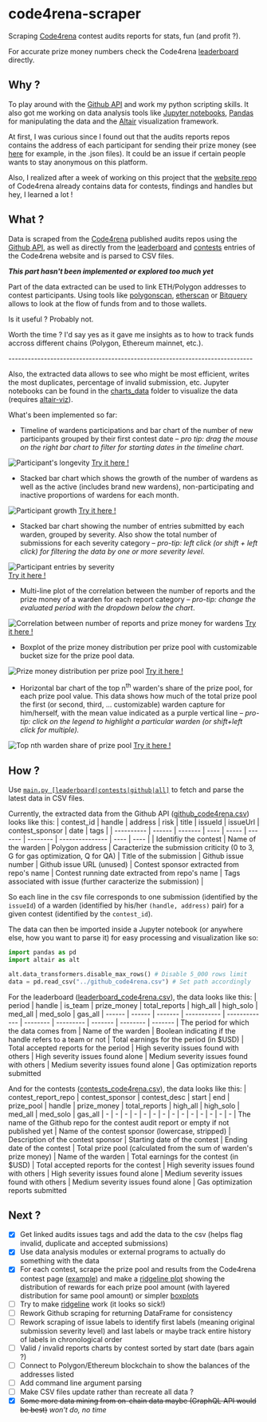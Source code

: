 # code4rena-scraper
Scraping [Code4rena](https://www.code4rena.com) contest audits reports for stats, fun (and profit ?).

For accurate prize money numbers check the Code4rena [leaderboard](https://code4rena.com/leaderboard) directly.

## Why ?

To play around with the [Github API](https://docs.github.com/en/rest) and work my python scripting skills. It also got me working on data analysis tools like [Jupyter notebooks](https://jupyter.org/), [Pandas](https://pandas.pydata.org/docs/index.html) for manipulating the data and the [Altair](https://altair-viz.github.io/index.html) visualization framework.

At first, I was curious since I found out that the audits reports repos contains the address of each participant for sending their prize money (see [here](https://github.com/code-423n4/2021-05-nftx-findings/tree/main/data) for example, in the .json files). It could be an issue if certain people wants to stay anonymous on this platform.

Also, I realized after a week of working on this project that the [website repo](https://github.com/code-423n4/code423n4.com/tree/main/_data) of Code4rena already contains data for contests, findings and handles but hey, I learned a lot !

## What ?

Data is scraped from the [Code4rena](https://www.code4rena.com) published audits repos using the [Github API](https://docs.github.com/en/rest), as well as directly from the [leaderboard](https://code4rena.com/leaderboard) and [contests](https://code4rena.com/contests/) entries of the Code4rena website and is parsed to CSV files.

***This part hasn't been implemented or explored too much yet***

Part of the data extracted can be used to link ETH/Polygon addresses to contest participants. Using tools like [polygonscan](https://polygonscan.com), [etherscan](https://etherscan.io) or [Bitquery](https://explorer.bitquery.io/) allows to look at the flow of funds from and to those wallets.

Is it useful ? Probably not.

Worth the time ? I'd say yes as it gave me insights as to how to track funds accross different chains (Polygon, Ethereum mainnet, etc.).

*----------------------------------------------------------------------------*

Also, the extracted data allows to see who might be most efficient, writes the most duplicates, percentage of invalid submission, etc. Jupyter notebooks can be found in the [charts_data](charts_data/) folder to visualize the data (requires [altair-viz](https://altair-viz.github.io/getting_started/installation.html)).

What's been implemented so far:

- Timeline of wardens participations and bar chart of the number of new participants grouped by their first contest date – *pro tip: drag the mouse on the right bar chart to filter for starting dates in the timeline chart*.

![Participant's longevity](charts_data/preview_participants_longevity.png)
[Try it here !](https://nbviewer.org/github/Krow10/code4rena-github-scraper/blob/master/charts_data/participants_longevity.ipynb)
- Stacked bar chart which shows the growth of the number of wardens as well as the active (includes brand new wardens), non-participating and inactive proportions of wardens for each month.

![Participant growth](charts_data/preview_participants_growth.png)
[Try it here !](https://nbviewer.org/github/Krow10/code4rena-github-scraper/blob/master/charts_data/participants_growth.ipynb)
- Stacked bar chart showing the number of entries submitted by each warden, grouped by severity. Also show the total number of submissions for each severity category – *pro-tip: left click (or shift + left click) for filtering the data by one or more severity level*.

![Participant entries by severity](charts_data/preview_participants_by_report_severity.png)
<br/>[Try it here !](https://nbviewer.org/github/Krow10/code4rena-github-scraper/blob/master/charts_data/participants_by_report_severity.ipynb)
- Multi-line plot of the correlation between the number of reports and the prize money of a warden for each report category – *pro-tip: change the evaluated period with the dropdown below the chart*.

![Correlation between number of reports and prize money for wardens](charts_data/preview_severity_revenue.png)
[Try it here !](https://nbviewer.org/github/Krow10/code4rena-github-scraper/blob/master/charts_data/severity_revenue.ipynb)
- Boxplot of the prize money distribution per prize pool with customizable bucket size for the prize pool data.

![Prize money distribution per prize pool](charts_data/preview_contests_prize_pool_distribution_boxplot.png)
[Try it here !](https://nbviewer.org/github/Krow10/code4rena-github-scraper/blob/master/charts_data/contests_prize_pool_distribution.ipynb#Prize-money-distribution-per-prize-pool-(boxplot))
- Horizontal bar chart of the top n<sup>th</sup> warden's share of the prize pool, for each prize pool value. This data shows how much of the total prize pool the first (or second, third, ... customizable) warden capture for him/herself, with the mean value indicated as a purple vertical line – *pro-tip: click on the legend to highlight a particular warden (or shift+left click for multiple).*

![Top nth warden share of prize pool](charts_data/preview_contests_prize_pool_distribution_bars.png)
[Try it here !](https://nbviewer.org/github/Krow10/code4rena-github-scraper/blob/master/charts_data/contests_prize_pool_distribution.ipynb#Top-warden's-share-per-prize-pool)

## How ?

Use [`main.py [leaderboard|contests|github|all]`](main.py) to fetch and parse the latest data in CSV files.

Currently, the extracted data from the Github API ([github_code4rena.csv](github_code4rena.csv)) looks like this:
| contest_id | handle | address | risk | title | issueId | issueUrl | contest_sponsor | date | tags |
| ---------- | ------ | ------- | ---- | ----- | ------- | -------- | --------------- | ---- | ---- |
| Identifiy the contest | Name of the warden | Polygon address | Caracterize the submission criticity (0 to 3, G for gas optimization, Q for QA) | Title of the submission | Github issue number | Github issue URL (unused) | Contest sponsor extracted from repo's name | Contest running date extracted from repo's name | Tags associated with issue (further caracterize the submission) |

So each line in the csv file corresponds to one submission (identified by the `issueId`) of a warden (identified by his/her `(handle, address)` pair) for a given contest (identified by the `contest_id`).

The data can then be imported inside a Jupyter notebook (or anywhere else, how you want to parse it) for easy processing and visualization like so:
```python
import pandas as pd
import altair as alt

alt.data_transformers.disable_max_rows() # Disable 5_000 rows limit
data = pd.read_csv("../github_code4rena.csv") # Set path accordingly
```

For the leaderboard ([leaderboard_code4rena.csv](leaderboard_code4rena.csv)), the data looks like this:
| period | handle | is_team | prize_money | total_reports | high_all | high_solo | med_all | med_solo | gas_all
| ------ | ------ | ------- | ----------- | ------------- | -------- | --------- | ------- | -------- | -------
| The period for which the data comes from | Name of the warden | Boolean indicating if the handle refers to a team or not | Total earnings for the period (in $USD) | Total accepted reports for the period | High severity issues found with others | High severity issues found alone | Medium severity issues found with others | Medium severity issues found alone | Gas optimization reports submitted

And for the contests ([contests_code4rena.csv](contests_cod4rena.csv)), the data looks like this:
| contest_report_repo | contest_sponsor | contest_desc | start | end | prize_pool | handle | prize_money | total_reports | high_all | high_solo | med_all | med_solo | gas_all
| - | - | - | - | - | - | - | - | - | - | - | - | - | -
| The name of the Github repo for the contest audit report or empty if not published yet | Name of the contest sponsor (lowercase, stripped) | Description of the contest sponsor | Starting date of the contest | Ending date of the contest | Total prize pool (calculated from the sum of warden's prize money) | Name of the warden | Total earnings for the contest (in $USD) | Total accepted reports for the contest | High severity issues found with others | High severity issues found alone | Medium severity issues found with others | Medium severity issues found alone | Gas optimization reports submitted

## Next ?

- [x] Get linked audits issues tags and add the data to the csv (helps flag invalid, duplicate and accepted submissions)
- [x] Use data analysis modules or external programs to actually do something with the data
- [X] For each contest, scrape the prize pool and results from the Code4rena contest page ([example](https://code4rena.com/contests/2021-02-slingshot-finance-contest)) and make a [ridgeline plot](https://altair-viz.github.io/gallery/ridgeline_plot.html) showing the distribution of rewards for each prize pool amount (with layered distribution for same pool amount) or simpler [boxplots](https://altair-viz.github.io/gallery/boxplot.html)
- [ ] Try to make [ridgeline](https://altair-viz.github.io/gallery/ridgeline_plot.html) work (it looks so sick!)
- [ ] Rework Github scraping for returning DataFrame for consistency
- [ ] Rework scraping of issue labels to identify first labels (meaning original submission severity level) and last labels or maybe track entire history of labels in chronological order
- [ ] Valid / invalid reports charts by contest sorted by start date (bars again ?)
- [ ] Connect to Polygon/Ethereum blockchain to show the balances of the addresses listed
- [ ] Add command line argument parsing
- [ ] Make CSV files update rather than recreate all data ? 
- [x] ~~Some more data mining from on-chain data maybe (GraphQL API would be best)~~ *won't do, no time*
